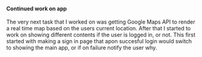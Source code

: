 #### Continued work on app

The very next task that I worked on was getting Google Maps API to render a real time map based on the users current location. After that I started to work on showing different contents if the user is logged in, or not. This first started with making a sign in page that apon succesful login would switch to showing the main app, or if on failure notify the user why.